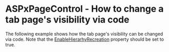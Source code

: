 # ASPxPageControl - How to change a tab page's visibility via code


<p>The following example shows how the tab page's visibility can be changed via code. Note that the <a href="http://documentation.devexpress.com/#AspNet/DevExpressWebASPxTabControlASPxPageControl_EnableHierarchyRecreationtopic"><u>EnableHierarhyRecreation</u></a> property should be set to true.</p>

<br/>


